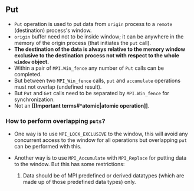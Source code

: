 ## Put
- `Put` operation is used to put data from `origin` process to a `remote` (destination) process's window. 
- `origin` buffer need not to be inside window; it can be anywhere in the memory of the origin process (that initiates the `put` call).
- **The destination of the data is always relative to the memory window exclusive to the destination process not with respect to the whole `window` object.**
- Within a pair of `MPI.Win_fence` any number of `Put` calls can be completed.
- But between two `MPI_Win_fence` calls, `put` and `accumulate` operations must not overlap (undefined result).
- But `Put` and `Get` calls need to be separated by `MPI.Win_fence` for synchronization.
- Not an **[[Important terms#^atomic|atomic operation]]**.

### How to perform overlapping `puts`?
- One way is to use `MPI_LOCK_EXCLUSIVE` to the window, this will avoid any concurrent access to the window for all operations but overlapping `put` can be performed with this.

- Another way is to use `MPI_Accumulate` with `MPI_Replace` for putting data to the window. But this has some restrictions:
	1. Data should be of MPI predefined or derived datatypes (which are made up of those predefined data types) only.